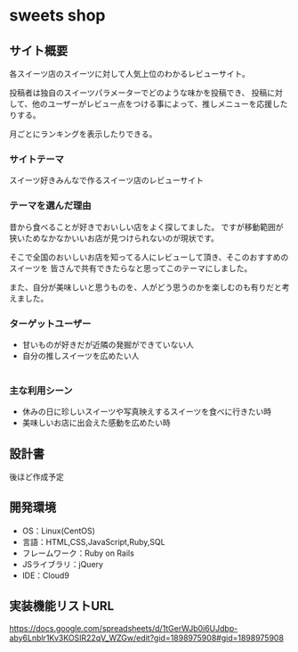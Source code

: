 # sweets shop

## サイト概要

  各スイーツ店のスイーツに対して人気上位のわかるレビューサイト。
  
  投稿者は独自のスイーツパラメーターでどのような味かを投稿でき、
  投稿に対して、他のユーザーがレビュー点をつける事によって、推しメニューを応援したりする。
  
  月ごとにランキングを表示したりできる。

### サイトテーマ

  スイーツ好きみんなで作るスイーツ店のレビューサイト
​
### テーマを選んだ理由

  昔から食べることが好きでおいしい店をよく探してました。
  ですが移動範囲が狭いためなかなかいいお店が見つけられないのが現状です。

  そこで全国のおいしいお店を知ってる人にレビューして頂き、そこのおすすめのスイーツを
  皆さんで共有できたらなと思ってこのテーマにしました。
  
  また、自分が美味しいと思うものを、人がどう思うのかを楽しむのも有りだと考えました。

### ターゲットユーザー

- 甘いものが好きだが近隣の発掘ができていない人
- 自分の推しスイーツを広めたい人  
​
### 主な利用シーン

- 休みの日に珍しいスイーツや写真映えするスイーツを食べに行きたい時
- 美味しいお店に出会えた感動を広めたい時
​
## 設計書

後ほど作成予定
​
## 開発環境

- OS：Linux(CentOS)
- 言語：HTML,CSS,JavaScript,Ruby,SQL
- フレームワーク：Ruby on Rails
- JSライブラリ：jQuery
- IDE：Cloud9


## 実装機能リストURL

https://docs.google.com/spreadsheets/d/1tGerWJb0i6UJdbp-aby6Lnblr1Kv3KOSIR22qV_WZGw/edit?gid=1898975908#gid=1898975908

<!-- - 外部サービスの画像素材・音声素材を使用した場合は、必ずサービス名とURLを明記してください。 -->
<!-- - アプリケーションの実装に使用したgem/bootstrapのリファレンスなどの記載は不要です。 -->
<!-- - 使用しない場合は、使用素材の項目をREADMEから削除してください。 -->
<!-- - 架空の団体・題材を前提にポートフォリオを制作する場合、下記のテンプレートを当項目内に記載しましょう。 -->
<!-- 【テンプレート】 -->
<!-- 著作権を考慮し、架空のデータを扱う予定です。 -->
<!-- なお今後、実在するデータを利用する際には、事前に著作権保持者と契約を結んだ上で利用します。 -->
